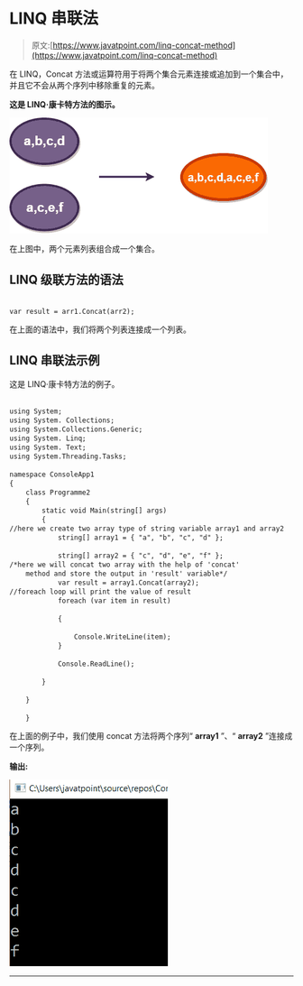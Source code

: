 # LINQ 串联法

> 原文:[https://www.javatpoint.com/linq-concat-method](https://www.javatpoint.com/linq-concat-method)

在 LINQ，Concat 方法或运算符用于将两个集合元素连接或追加到一个集合中，并且它不会从两个序列中移除重复的元素。

**这是 LINQ·康卡特方法的图示。**

![LINQ Concat Method](img/d6e78e296daded6a7a1b2df7ea5aa2e3.png)

在上图中，两个元素列表组合成一个集合。

## LINQ 级联方法的语法

```

var result = arr1.Concat(arr2);

```

在上面的语法中，我们将两个列表连接成一个列表。

## LINQ 串联法示例

这是 LINQ·康卡特方法的例子。

```

using System;
using System. Collections;
using System.Collections.Generic;
using System. Linq;
using System. Text;
using System.Threading.Tasks;

namespace ConsoleApp1
{
    class Programme2
    {
        static void Main(string[] args)
        {
//here we create two array type of string variable array1 and array2 
            string[] array1 = { "a", "b", "c", "d" };

            string[] array2 = { "c", "d", "e", "f" };
/*here we will concat two array with the help of 'concat'
    method and store the output in 'result' variable*/
            var result = array1.Concat(array2);
//foreach loop will print the value of result
            foreach (var item in result)

            {

                Console.WriteLine(item);
            }

            Console.ReadLine();

        }

    }

    }

```

在上面的例子中，我们使用 concat 方法将两个序列“ **array1** ”、“ **array2** ”连接成一个序列。

**输出:**

![LINQ Concat Method](img/18fcadcb9e0c5f4a2e862c4bd28e76b9.png)

* * *